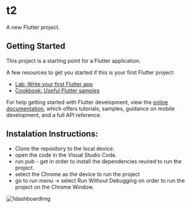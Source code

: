 # t2

A new Flutter project.

## Getting Started

This project is a starting point for a Flutter application.

A few resources to get you started if this is your first Flutter project:

- [Lab: Write your first Flutter app](https://docs.flutter.dev/get-started/codelab)
- [Cookbook: Useful Flutter samples](https://docs.flutter.dev/cookbook)

For help getting started with Flutter development, view the
[online documentation](https://docs.flutter.dev/), which offers tutorials,
samples, guidance on mobile development, and a full API reference.

## Instalation Instructions:
  - Clone the repository to the local device.
  - open the code in the Visual Studio Code.
  - run pub - get in order to install the dependencies reuired to run the project.
  - select the Chrome as the device to run the project
  - go to run menu -> select Run Without Debugging on order to run the project on the Chrome Window.

![1dashboardImg](https://github.com/utsav7011/t2/assets/72941769/ef5bb7ab-ed8a-4af7-b5f8-3ab43b4e856a)
